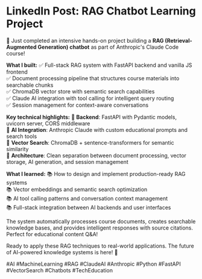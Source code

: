 # LinkedIn Post: RAG Chatbot Learning Project

🤖 Just completed an intensive hands-on project building a **RAG (Retrieval-Augmented Generation) chatbot** as part of Anthropic's Claude Code course!

**What I built:**
✅ Full-stack RAG system with FastAPI backend and vanilla JS frontend  
✅ Document processing pipeline that structures course materials into searchable chunks  
✅ ChromaDB vector store with semantic search capabilities  
✅ Claude AI integration with tool calling for intelligent query routing  
✅ Session management for context-aware conversations  

**Key technical highlights:**
🔧 **Backend**: FastAPI with Pydantic models, uvicorn server, CORS middleware  
🔧 **AI Integration**: Anthropic Claude with custom educational prompts and search tools  
🔧 **Vector Search**: ChromaDB + sentence-transformers for semantic similarity  
🔧 **Architecture**: Clean separation between document processing, vector storage, AI generation, and session management  

**What I learned:**
📚 How to design and implement production-ready RAG systems  
📚 Vector embeddings and semantic search optimization  
📚 AI tool calling patterns and conversation context management  
📚 Full-stack integration between AI backends and user interfaces  

The system automatically processes course documents, creates searchable knowledge bases, and provides intelligent responses with source citations. Perfect for educational content Q&A!

Ready to apply these RAG techniques to real-world applications. The future of AI-powered knowledge systems is here! 🚀

#AI #MachineLearning #RAG #ClaudeAI #Anthropic #Python #FastAPI #VectorSearch #Chatbots #TechEducation